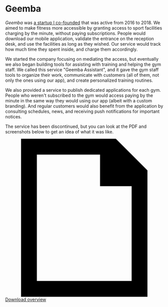 # Geemba

*Geemba* was [a startup I co-founded](/blog/10-years-as-a-software-developer#2016-startup-life) that was active from 2016 to 2018. We aimed to make fitness more accessible by granting access to sport facilities charging by the minute, without paying subscriptions. People would download our mobile application, validate the entrance on the reception desk, and use the facilities as long as they wished. Our service would track how much time they spent inside, and charge them accordingly.

We started the company focusing on mediating the access, but eventually we also began building tools for assisting with training and helping the gym staff. We called this service "Geemba Assistant", and it gave the gym staff tools to organize their work, communicate with customers (all of them, not only the ones using our app), and create personalized training routines.

We also provided a service to publish dedicated applications for each gym. People who weren't subscribed to the gym would access paying by the minute in the same way they would using our app (albeit with a custom branding). And regular customers would also benefit from the application by consulting schedules, news, and receiving push notifications for important notices.

The service has been discontinued, but you can look at the PDF and screenshots below to get an idea of what it was like.

<a href="/downloads/geemba-assistant.pdf" target="_blank" class="button button--geemba w-64"><svg xmlns="http://www.w3.org/2000/svg" viewBox="0 0 20 20" class="w-5 h-5" aria-hidden="true"><path d="M4 18h12V6h-4V2H4v16zm-2 1V0h12l4 4v16H2v-1z" /></svg><span>Download overview</span></a>
